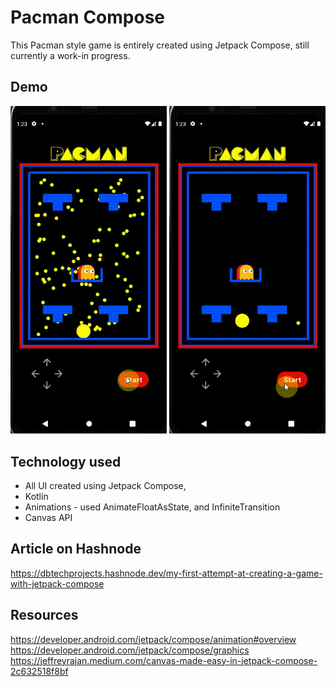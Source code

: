 # Pacman Compose
This Pacman style game is entirely created using Jetpack Compose, still currently a work-in progress.

## Demo

<p align="center">
  <img src="https://github.com/danielmbutler/Pacman_Compose/blob/master/resources/demo1.gif" width="250" >
  <img src="https://github.com/danielmbutler/Pacman_Compose/blob/master/resources/demo2.gif" width="250" >
</p>



## Technology used
* All UI created using Jetpack Compose,
* Kotlin
* Animations - used AnimateFloatAsState, and InfiniteTransition
* Canvas API

## Article on Hashnode
https://dbtechprojects.hashnode.dev/my-first-attempt-at-creating-a-game-with-jetpack-compose

## Resources
https://developer.android.com/jetpack/compose/animation#overview
https://developer.android.com/jetpack/compose/graphics
https://jeffreyrajan.medium.com/canvas-made-easy-in-jetpack-compose-2c632518f8bf

